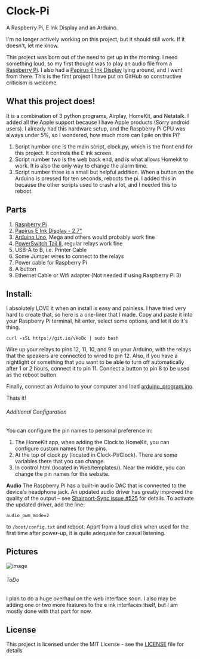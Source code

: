 # Clock-Pi

A Raspberry Pi, E Ink Display and an Arduino.

I'm no longer actively working on this project, but it should still work. If it doesn't, let me know.

This project was born out of the need to get up in the morning. I need something loud, so my first thought was to play an audio file from a [Raspberry Pi](https://www.raspberrypi.org). I also had a [Papirus E Ink Display](https://www.pi-supply.com/product/papirus-epaper-eink-screen-hat-for-raspberry-pi/) lying around, and I went from there. This is the first project I have put on GitHub so constructive criticism is welcome.

## What this project does!
It is a combination of 3 python programs, Airplay, HomeKit, and Netatalk. I added all the Apple support because I have Apple products (Sorry android users). I already had this hardware setup, and the Raspberry Pi CPU was always under 5%, so I wondered, how much more can I pile on this Pi?
1. Script number one is the main script, clock.py, which is the front end for this project. It controls the E ink screen.
2. Script number two is the web back end, and is what allows Homekit to work. It is also the only way to change the alarm time.
3. Script number three is a small but helpful addition. When a button on the Arduino is pressed for ten seconds, reboots the pi. I added this in because the other scripts used to crash a lot, and I needed this to reboot.

## Parts
1. [Raspberry Pi](https://www.raspberrypi.org)
2. [Papirus E Ink Display - 2.7"](https://www.pi-supply.com/product/papirus-epaper-eink-screen-hat-for-raspberry-pi/)
3. [Arduino Uno](https://www.Arduino.cc/en/Main/ArduinoBoardUno), Mega and others would probably work fine
4. [PowerSwitch Tail II](http://www.powerswitchtail.com/Pages/default.aspx), regular relays work fine
5. USB-A to B, i.e. Printer Cable
6. Some Jumper wires to connect to the relays
7. Power cable for Raspberry Pi
8. A button
9. Ethernet Cable or Wifi  adapter (Not needed if using Raspberry Pi 3)

## Install:
I absolutely LOVE it when an install is easy and painless. I have tried very hard to create that, so here is a one-liner that I made. Copy and paste it into your Raspberry Pi terminal, hit enter, select some options, and let it do it's thing.

```Shell
curl -sSL https://git.io/vHoBc | sudo bash
```

Wire up your relays to pins 12, 11, 10, and 9 on your Arduino, with the relays that the speakers are connected to wired to pin 12. Also, if you have a nightlight or something that you want to be able to turn off automatically after 1 or 2 hours, connect it to pin 11. Connect a button to pin 8 to be used as the reboot button.

Finally, connect an Arduino to your computer and load [arduino_program.ino](https://raw.githubusercontent.com/mhar9000/Clock-Pi/master/arduino_program.ino).

Thats it!

###### Additional Configuration
You can configure the pin names to personal preference in:
1. The HomeKit app, when adding the Clock to HomeKit, you can configure custom names for the pins.
2. At the top of clock.py (located in Clock-Pi/Clock). There are some variables there that you can change.
3. In control.html (located in Web/templates/). Near the middle, you can change the pin names for the website.

**Audio**
The Raspberry Pi has a built-in audio DAC that is connected to the device's headphone jack. An updated audio driver has greatly improved the quality of the output – see [Shairport-Sync issue #525](https://github.com/mikebrady/shairport-sync/issues/525) for details. To activate the updated driver, add the line:
```
audio_pwm_mode=2
```
to `/boot/config.txt` and reboot.
Apart from a loud click when used for the first time after power-up, it is quite adequate for casual listening.

## Pictures
![image](https://raw.githubusercontent.com/mhar9000/Clock-Pi/master/Pictures/IMG_1.JPG)

###### ToDo
I plan to do a huge overhaul on the web interface soon.
I also may be adding one or two more features to the e ink interfaces itself, but I am mostly done with that part for now.

## License

This project is licensed under the MIT License - see the [LICENSE](LICENSE) file for details
